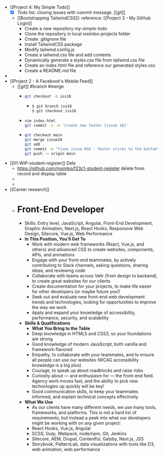 - [[Project 4: My Simple Todo]]
	- [x] Todo list: closing issues with commit message. [[git]]
	- [[Bootstrapping TailwindCSS]]: reference: [[Project 3 - My GitHub Login]]
		- Create a new repository my-simple-todo
		- Clone the repository in local msimbo-projects folder
		- Create .gitignore file
		- Install TailwindCSS package
		- Modify tailwind.config.js
		- Create a tailwind.css file and add contents
		- Dynamically generate a styles.css file from tailwind.css file
		- Create an index.html file and reference our generated styles.css
		- Create a README.md file
-
- [[Project 2 - A Facebook's Mobile Feed]]
	- [[git]] #branch #merge
		- ```bash
		  git checkout -b iss18
		  ```
			- ```bash
			  $ git branch iss18
			  $ git checkout iss18
			  ```
		- ```bash
		  vim index.html
		  git commit -a -m 'Create new footer [issue 18]'
		  ```
		- ```bash
		  git checkout main
		  git merge issue18
		  git add .
		  git commit -m "fixes issue #18 - footer sticks to the bottom"
		  git push -u origin main
		  ```
- [[01-WIP-student-register]] Dele
	- https://github.com/msimbo/f23c1-student-register delete from record and display table
	-
	-
- [[Career research]]
	- # Front-End Developer
		- Skills: Entry level, JavaScript, Angular, Front-End Development, Graphic Animation, Next.js, React Hooks, Responsive Web Design, Sitecore, Vue.js, Web Performance
		- **In This Position, You’ll Get To**
			- Work with modern web frameworks (React, Vue.js, and others) and advanced CSS to create websites, components, APIs, and animations
			- Engage with your front-end teammates, by actively contributing to Slack channels, asking questions, sharing ideas, and reviewing code
			- Collaborate with teams across Velir (from design to backend), to create great websites for our clients
			- Create documentation for your projects, to make life easier for other developers (or maybe future you!)
			- Seek out and evaluate new front-end web development trends and technologies, looking for opportunities to improve the way we work
			- Apply and expand your knowledge of accessibility, performance, security, and scalability
		- **Skills & Qualifications**
			- **What You Bring to the Table**
			- Deep knowledge in HTML5 and CSS3, so your foundations are strong
			- Good knowledge of modern JavaScript, both vanilla and framework-flavored
			- Empathy, to collaborate with your teammates, and to ensure all people can use our websites (WCAG accessibility knowledge is a big plus)
			- Courage, to speak up about roadblocks and raise risks
			- Curiosity about — and enthusiasm for — the front-end field. Agency work moves fast, and the ability to pick new technologies up quickly will be key!
			- Good communication skills, to keep your teammates informed, and explain technical concepts effectively
		- **What We Use**
			- As our clients have many different needs, we use many tools, frameworks, and platforms. This is not a hard list of requirements, but instead a peek into what our developers might be working with on any given project:
			- React Hooks, Vue.js, Angular
			- SCSS, Gulp, Webpack, node/npm, Git, Jenkins
			- Sitecore, AEM, Drupal, Contentful, Gatsby, Next.js, JSS
			- Storybook, PatternLab, data visualizations with tools like D3, web animation, web performance